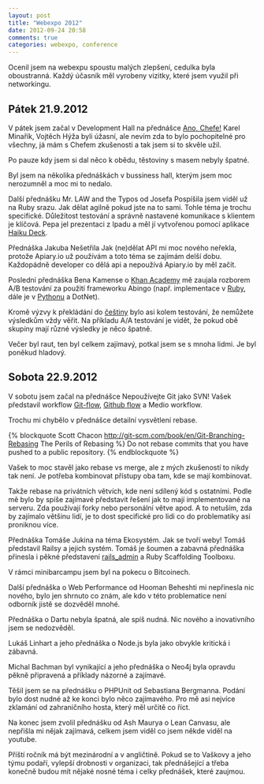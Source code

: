 ```yaml
---
layout: post
title: "Webexpo 2012"
date: 2012-09-24 20:58
comments: true
categories: webexpo, conference
---
```


Ocenil jsem na webexpu spoustu malých zlepšení, cedulka byla oboustranná. Každý účasník měl vyrobeny vizitky, které jsem využil při networkingu.

## Pátek 21.9.2012

V pátek jsem začal v Development Hall na přednášce [Ano, Chefe!](http://www.slideshare.net/karmi/shells-kitchen-infrastructure-as-code-webexpo-2012) Karel Minařík, Vojtěch Hýža byli úžasní, ale nevím zda to bylo pochopitelné pro všechny, já mám s Chefem zkušenosti a tak jsem si to skvěle užil.

Po pauze kdy jsem si dal něco k obědu, těstoviny s masem nebyly špatné.

Byl jsem na několika přednáškách v bussiness hall, kterým jsem moc nerozumněl a moc mi to nedalo.

Další přednášku Mr. LAW and the Typos od Josefa Pospíšila jsem viděl už na Ruby srazu. Jak dělat agilně pokud jste na to sami. Tohle téma je trochu specifické. Důležitost testování a správně nastavené komunikace s klientem je klíčová. Pepa jel prezentaci z Ipadu a měl jí vytvořenou pomocí aplikace [Haiku Deck](http://www.haikudeck.com/).

Přednáška Jakuba Nešetřila Jak (ne)dělat API mi moc nového neřekla, protože Apiary.io už používám a toto téma se zajímám delší dobu. Každopádně developer co dělá api a nepoužívá Apiary.io by měl začít.

Poslední přednáška Bena Kamense o [Khan Academy](http://www.khanacademy.org/) mě zaujala rozborem A/B testování za použití frameworku Abingo (např. implementace v [Ruby](http://www.bingocardcreator.com/abingo), dále je v [Pythonu](https://github.com/kamens/gae_bingo) a DotNet).

Kromě výzvy k překládání do [češtiny](http://josefstepanek.cz/2283/pojdte-spoluutvaret-budoucnost-vzdelavani.html) bylo asi kolem testování, že nemůžete výsledkům vždy věřit. Na příkladu A/A testování je vidět, že pokud obě skupiny mají různé výsledky je něco špatně.

Večer byl raut, ten byl celkem zajímavý, potkal jsem se s mnoha lidmi. Je byl poněkud hladový.

## Sobota 22.9.2012

V sobotu jsem začal na přednášce Nepoužívejte Git jako SVN! Vašek představil workflow [Git-flow](http://nvie.com/posts/a-successful-git-branching-model/), [Github flow](http://scottchacon.com/2011/08/31/github-flow.html) a Medio workflow.

Trochu mi chybělo v přednášce detailní vysvětlení rebase.

{% blockquote Scott Chacon http://git-scm.com/book/en/Git-Branching-Rebasing The Perils of Rebasing %}
Do not rebase commits that you have pushed to a public repository.
{% endblockquote %}

Vašek to moc stavěl jako rebase vs merge, ale z mých zkušeností to nikdy tak není. Je potřeba kombinovat přístupy oba tam, kde se mají kombinovat.

Takže rebase na privátních větvích, kde není sdílený kód s ostatními. Podle mě bylo by spíše zajímavé představit řešení jak to mají implementované na serveru. Zda používají forky nebo personální větve apod. A to netuším, zda by zajímalo většinu lidí, je to dost specifické pro lidi co do problematiky asi proniknou více.

Přednáška Tomáše Jukina na téma Ekosystém. Jak se tvoří weby! Tomáš představil Railsy a jejich systém. Tomáš je šoumen a zabavná přednáška přinesla i pěkné představení [rails_admin](https://github.com/Juicymo/rails_admin) a Ruby Scaffolding Toolboxu.

V rámci minibarcampu jsem byl na pokecu o Bitcoinech.

Další přednáška o Web Performance od Hooman Beheshti mi nepřinesla nic nového, bylo jen shrnuto co znám, ale kdo v této problematice není odborník jistě se dozvěděl mnohé.

Přednáška o Dartu nebyla špatná, ale spíš nudná. Nic nového a inovativního jsem se nedozvěděl.

Lukáš Linhart a jeho přednáška o Node.js byla jako obvykle kritická i zábavná.

Michal Bachman byl vynikající a jeho přednáška o Neo4j byla opravdu pěkně připravená a příklady názorné a zajímavé.

Těšil jsem se na přednášku o PHPUnit od Sebastiana Bergmanna. Podání bylo dost nudné až ke konci bylo něco zajímavého. Pro mě asi nejvíce zklamání od zahraničního hosta, který měl určitě co říct.

Na konec jsem zvolil přednášku od Ash Maurya o Lean Canvasu, ale nepřišla mi nějak zajímavá, celkem jsem viděl co jsem někde viděl na youtube.

Příští ročník má být mezinárodní a v angličtině. Pokud se to Vaškovy a jeho týmu podaří, vylepší drobnosti v organizaci, tak přednášející a třeba konečně budou mít nějaké nosné téma i celky přednášek, které zaujmou.








